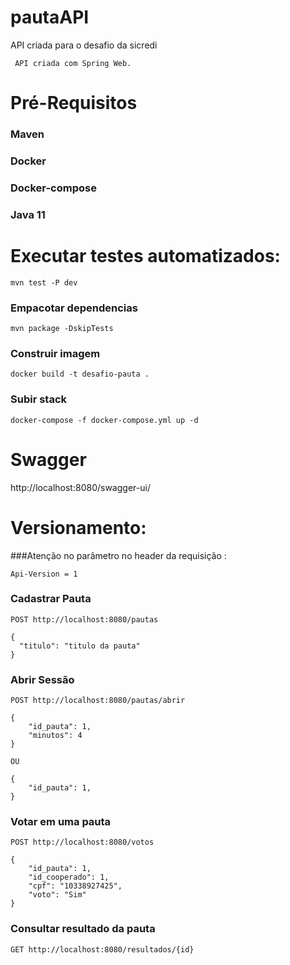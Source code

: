 # pautaAPI
 API criada para o desafio da sicredi
  ````
   API criada com Spring Web.
  ````


# Pré-Requisitos
 ### Maven
 
 ### Docker
 
 ### Docker-compose
 
 ### Java 11
 
 
 
# Executar testes automatizados:

````
mvn test -P dev
````
### Empacotar dependencias
```
mvn package -DskipTests
``` 
### Construir imagem
```
docker build -t desafio-pauta .
``` 
### Subir stack
```
docker-compose -f docker-compose.yml up -d
```

# Swagger

http://localhost:8080/swagger-ui/


# Versionamento:
###Atenção no parâmetro no header da requisição :

```
Api-Version = 1
```

### Cadastrar Pauta

```
POST http://localhost:8080/pautas

{
  "titulo": "titulo da pauta"
}
``` 

### Abrir Sessão

```
POST http://localhost:8080/pautas/abrir

{
    "id_pauta": 1,
    "minutos": 4
}

OU

{
    "id_pauta": 1,
}
```
### Votar em uma pauta
```
POST http://localhost:8080/votos

{
    "id_pauta": 1,
    "id_cooperado": 1,
    "cpf": "10338927425",
    "voto": "Sim"
}
``` 

### Consultar resultado da pauta
```
GET http://localhost:8080/resultados/{id}
```
